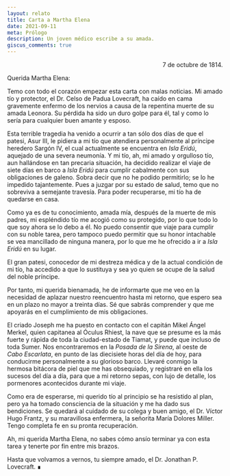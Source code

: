 ```yaml
---
layout: relato
title: Carta a Martha Elena
date: 2021-09-11
meta: Prólogo
description: Un joven médico escribe a su amada.
giscus_comments: true
---
```


<p style="text-align: right;">7 de octubre de 1814.</p>

<p class="first">Querida Martha Elena:</p>

Temo con todo el corazón empezar esta carta con malas noticias. Mi amado tío y protector, el Dr. Celso de Padua Lovecraft, ha caído en cama gravemente enfermo de los nervios a causa de la repentina muerte de su amada Leonora. Su pérdida ha sido un duro golpe para él, tal y como lo sería para cualquier buen amante y esposo.

Esta terrible tragedia ha venido a ocurrir a tan sólo dos días de que el patesi, Asur III, le pidiera a mi tío que atendiera personalmente al príncipe heredero Sargón IV, el cual actualmente se encuentra en _Isla Eridú_, aquejado de una severa neumonía. Y mi tío, ah, mi amado y orgulloso tío, aun hallándose en tan precaria situación, ha decidido realizar el viaje de siete días en barco a _Isla Eridú_ para cumplir cabalmente con sus obligaciones de galeno. Sobra decir que no he podido permitirlo; se lo he impedido tajantemente. Pues a juzgar por su estado de salud, temo que no sobreviva a semejante travesía. Para poder recuperarse, mi tío ha de quedarse en casa.

Como ya es de tu conocimiento, amada mía, después de la muerte de mis padres, mi espléndido tío me acogió como su protegido, por lo que todo lo que soy ahora se lo debo a él. No puedo consentir que viaje para cumplir con su noble tarea, pero tampoco puedo permitir que su honor intachable se vea mancillado de ninguna manera, por lo que me he ofrecido a ir a _Isla Eridú_ en su lugar.

El gran patesi, conocedor de mi destreza médica y de la actual condición de mi tío, ha accedido a que lo sustituya y sea yo quien se ocupe de la salud del noble príncipe.

Por tanto, mi querida bienamada, he de informarte que me veo en la necesidad de aplazar nuestro reencuentro hasta mi retorno, que espero sea en un plazo no mayor a treinta días. Sé que sabrás comprender y que me apoyarás en el cumplimiento de mis obligaciones.

El criado Joseph me ha puesto en contacto con el capitán Mikel Ángel Merkel, quien capitanea al Óculus Rhiest, la nave que se presume es la más fuerte y rápida de toda la ciudad-estado de Tiamat, y puede que incluso de toda Sumer. Nos encontraremos en la _Posada de la Sirena_, al oeste de _Cabo Escarlata_, en punto de las diecisiete horas del día de hoy, para conducirme personalmente a su glorioso barco. Llevaré conmigo la hermosa bitácora de piel que me has obsequiado, y registraré en ella los sucesos del día a día, para que a mi retorno sepas, con lujo de detalle, los pormenores acontecidos durante mi viaje.

Como era de esperarse, mi querido tío al principio se ha resistido al plan, pero ya ha tomado consciencia de la situación y me ha dado sus bendiciones. Se quedará al cuidado de su colega y buen amigo, el Dr. Víctor Hugo Frantz, y su maravillosa enfermera, la señorita María Dolores Miller. Tengo completa fe en su pronta recuperación.

Ah, mi querida Martha Elena, no sabes cómo ansío terminar ya con esta tarea y tenerte por fin entre mis brazos.

Hasta que volvamos a vernos, tu siempre amado, el Dr. Jonathan P. Lovecraft. ∎